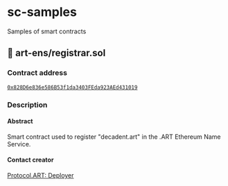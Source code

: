 # sc-samples

Samples of smart contracts

## 📁 art-ens/registrar.sol

### Contract address
[`0x828D6e836e586B53f1da3403FEda923AEd431019`](https://etherscan.io/address/0x828D6e836e586B53f1da3403FEda923AEd431019)

### Description

#### Abstract
Smart contract used to register "decadent.art" in the .ART Ethereum Name Service.

#### Contact creator
[Protocol.ART: Deployer](https://etherscan.io/address/0xbb8682643474cfbb3651cb3c56b8ee74c034236d)
